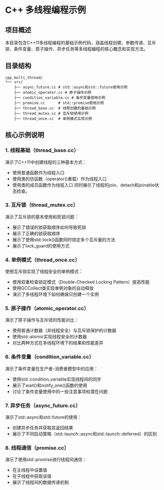 
# C++ 多线程编程示例

## 项目概述
本目录包含C++11多线程编程的基础示例代码，涵盖线程创建、参数传递、互斥锁、条件变量、原子操作、异步任务等多线程编程的核心概念和实现方法。

## 目录结构
```
cpp_multi_thread/
└── src/
    ├── async_future.cc # std::async和std::future使用示例
    ├── atomic_operator.cc # 原子操作示例
    ├── condition_variable.cc # 条件变量使用示例
    ├── promise.cc      # std::promise使用示例
    ├── thread_base.cc  # 线程创建的基础示例
    ├── thread_mutex.cc # 互斥锁使用示例
    ├── thread_once.cc  # 单例模式实现示例
```

## 核心示例说明

### 1. 线程基础（thread_base.cc）
演示了C++11中创建线程的三种基本方式：
- 使用普通函数作为线程入口
- 使用类的仿函数（operator()重载）作为线程入口
- 使用类的成员函数作为线程入口
同时展示了线程的join、detach和joinable状态检查。

### 3. 互斥锁（thread_mutex.cc）
演示了互斥锁的基本使用和死锁问题：
- 展示了错误的锁获取顺序如何导致死锁
- 展示了正确的锁获取顺序
- 展示了使用std::lock()函数同时锁定多个互斥量的方法
- 展示了lock_guard的使用方式

### 4. 单例模式（thread_once.cc）
使用互斥锁实现了线程安全的单例模式：
- 使用双重检查锁定模式（Double-Checked Locking Pattern）提高性能
- 使用GCCollect类实现单例对象的自动释放
- 演示了多线程环境下如何确保只创建一个实例

### 5. 原子操作（atomic_operator.cc）
演示了原子操作与互斥锁的性能对比：
- 使用普通计数器（非线程安全）与互斥锁保护的计数器
- 使用std::atomic实现线程安全的计数器
- 对比两种方式在多线程环境下的结果和性能差异

### 6. 条件变量（condition_variable.cc）
演示了条件变量在生产者-消费者模型中的应用：
- 使用std::condition_variable实现线程间的同步
- 展示了wait()和notify_one()函数的使用
- 讨论了条件变量使用中的一些注意事项和潜在问题

### 7. 异步任务（async_future.cc）
演示了std::async和std::future的使用：
- 创建异步任务并获取其返回结果
- 展示了不同启动策略（std::launch::async和std::launch::deferred）的区别

### 8. 线程通信（promise.cc）
演示了使用std::promise进行线程间通信：
- 在主线程中设置值
- 在子线程中获取该值
- 展示了线程间的数据传递机制
